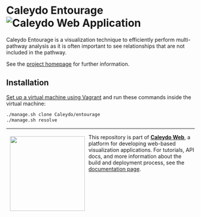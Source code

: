 Caleydo Entourage ![Caleydo Web Application](https://img.shields.io/badge/Caleydo%20Web-Application-1BA64E.svg)
==================

Caleydo Entourage is a visualization technique to efficiently perform multi-pathway analysis as it is often important to see relationships that are not included in the pathway. 

See the [project homepage](http://entourage.caleydo.org/) for further information.

Installation
------------

[Set up a virtual machine using Vagrant](http://www.caleydo.org/documentation/vagrant/) and run these commands inside the virtual machine:

```bash
./manage.sh clone Caleydo/entourage
./manage.sh resolve
```


***

<a href="https://caleydo.org"><img src="http://caleydo.org/assets/images/logos/caleydo.svg" align="left" width="200px" hspace="10" vspace="6"></a>
This repository is part of **[Caleydo Web](http://caleydo.org/)**, a platform for developing web-based visualization applications. For tutorials, API docs, and more information about the build and deployment process, see the [documentation page](http://caleydo.org/documentation/).

